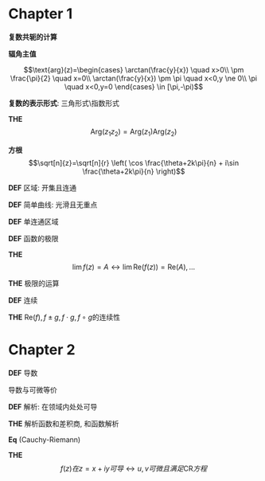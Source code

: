 # Chapter 1

**复数共轭的计算**

**辐角主值**

$$\text{arg}(z)=\begin{cases}
    \arctan(\frac{y}{x}) \quad x>0\\
    \pm \frac{\pi}{2} \quad x=0\\
    \arctan(\frac{y}{x}) \pm \pi \quad x<0,y \ne 0\\
    \pi \quad x<0,y=0
\end{cases} \in [\pi,-\pi)$$

**复数的表示形式**: 三角形式\指数形式

**THE** 
$$\text{Arg}(z_1z_2)=\text{Arg}(z_1)\text{Arg}(z_2)$$

**方根**
$$\sqrt[n]{z}=\sqrt[n]{r} \left( \cos \frac{\theta+2k\pi}{n} + i\sin \frac{\theta+2k\pi}{n} \right)$$

**DEF** 区域: 开集且连通

**DEF** 简单曲线: 光滑且无重点

**DEF** 单连通区域

**DEF** 函数的极限

**THE**
$$\lim f(z)=A \leftrightarrow \lim \text{Re}(f(z))=\text{Re}(A),...$$

**THE** 极限的运算

**DEF** 连续

**THE** $\text{Re}(f),f \pm g,f\cdot g,f \circ g$的连续性

# Chapter 2

**DEF** 导数

导数与可微等价

**DEF** 解析: 在领域内处处可导

**THE** 解析函数和差积商, 和函数解析

**Eq** (Cauchy-Riemann) 
$$$$

**THE** 
$$f(z) 在 z=x+iy可导\leftrightarrow u,v可微且满足\text{CR}方程$$

